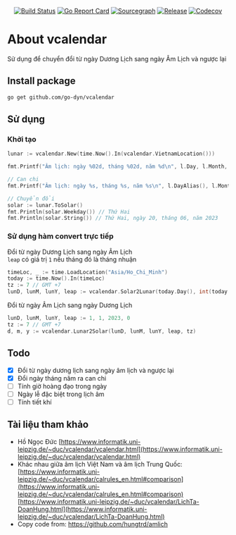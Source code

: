 <div align="center">

[![Build Status](https://github.com/go-dyn/vcalendar/actions/workflows/test.yml/badge.svg?branch=main)](https://github.com/go-dyn/vcalendar/actions?query=branch%3Amain)
[![Go Report Card](https://goreportcard.com/badge/github.com/go-dyn/vcalendar)](https://goreportcard.com/report/github.com/go-dyn/vcalendar)
[![Sourcegraph](https://sourcegraph.com/github.com/go-dyn/vcalendar/-/badge.svg)](https://sourcegraph.com/github.com/go-dyn/vcalendar?badge)
[![Release](https://img.shields.io/github/release/go-dyn/vcalendar.svg?style=flat-square)](https://github.com/go-dyn/vcalendar/releases)
[![Codecov](https://codecov.io/gh/go-dyn/vcalendar/branch/main/graph/badge.svg)](https://codecov.io/gh/go-dyn/vcalendar)

</div>

# About vcalendar
Sử dụng để chuyển đổi từ ngày Dương Lịch sang ngày Âm Lịch và ngược lại

## Install package

```bash
go get github.com/go-dyn/vcalendar
```

## Sử dụng

### Khởi tạo

```go
lunar := vcalendar.New(time.Now().In(vcalendar.VietnamLocation()))

fmt.Printf("Âm lịch: ngày %02d, tháng %02d, năm %d\n", l.Day, l.Month, l.Year) // Âm lịch: ngày 03, tháng 05, năm 2023

// Can chi
fmt.Printf("Âm lịch: ngày %s, tháng %s, năm %s\n", l.DayAlias(), l.MonthAlias(), l.YearAlias()) // Âm lịch: ngày Kỷ Dậu, tháng Mậu Ngọ, năm Quý Mão

// Chuyển đổi
solar := lunar.ToSolar()
fmt.Println(solar.Weekday()) // Thứ Hai
fmt.Println(solar.String()) // Thứ Hai, ngày 20, tháng 06, năm 2023
```

### Sử dụng hàm convert trực tiếp

Đổi từ ngày Dương Lịch sang ngày Âm Lịch \
`leap` có giá trị `1` nếu tháng đó là tháng nhuận

```go
timeLoc, _ := time.LoadLocation("Asia/Ho_Chi_Minh")
today := time.Now().In(timeLoc)
tz := 7 // GMT +7
lunD, lunM, lunY, leap := vcalendar.Solar2Lunar(today.Day(), int(today.Month()), today.Year(), tz)
```

Đổi từ ngày Âm Lịch sang ngày Dương Lịch

```go
lunD, lunM, lunY, leap := 1, 1, 2023, 0
tz := 7 // GMT +7
d, m, y := vcalendar.Lunar2Solar(lunD, lunM, lunY, leap, tz)
```

## Todo

- [x] Đổi từ ngày dương lịch sang ngày âm lịch và ngược lại
- [x] Đổi ngày tháng năm ra can chi
- [ ] Tính giờ hoàng đạo trong ngày
- [ ] Ngày lễ đặc biệt trong lịch âm
- [ ] Tính tiết khí

## Tài liệu tham khảo

- Hồ Ngọc Đức
  [https://www.informatik.uni-leipzig.de/~duc/vcalendar/vcalendar.html](https://www.informatik.uni-leipzig.de/~duc/vcalendar/vcalendar.html)
- Khác nhau giữa âm lịch Việt Nam và âm lịch Trung Quốc: \
  [https://www.informatik.uni-leipzig.de/~duc/vcalendar/calrules_en.html#comparison](https://www.informatik.uni-leipzig.de/~duc/vcalendar/calrules_en.html#comparison) \
  [https://www.informatik.uni-leipzig.de/~duc/vcalendar/LichTa-DoanHung.html](https://www.informatik.uni-leipzig.de/~duc/vcalendar/LichTa-DoanHung.html)
- Copy code from: https://github.com/hungtrd/amlich